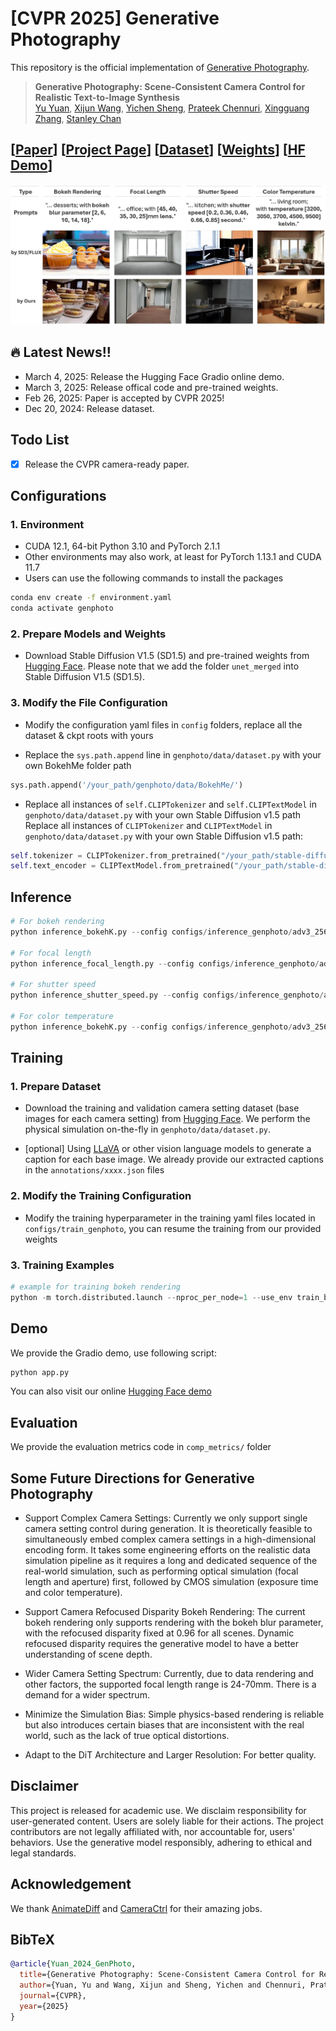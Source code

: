 # [CVPR 2025] Generative Photography 

This repository is the official implementation of [Generative Photography](https://arxiv.org/abs/2412.02168).

> **Generative Photography: Scene-Consistent Camera Control for Realistic Text-to-Image Synthesis** <br>
> [Yu Yuan](https://yuanyuspace.cn/about/), [Xijun Wang](https://www.linkedin.com/in/xijun-wang-747475208/), [Yichen Sheng](https://shengcn.github.io/), [Prateek Chennuri](https://www.linkedin.com/in/prateek-chennuri-3a25a8171/), [Xingguang Zhang](https://xg416.github.io/), [Stanley Chan](https://engineering.purdue.edu/ChanGroup/stanleychan.html)<br>

## [[Paper](https://arxiv.org/abs/2412.02168)] [[Project Page](https://generative-photography.github.io/project/)] [[Dataset](https://huggingface.co/datasets/pandaphd/camera_settings)] [[Weights](https://huggingface.co/pandaphd/generative_photography)] [[HF Demo](https://huggingface.co/spaces/pandaphd/generative_photography)]

![GenPhoto Example](project_page/static/images/genphoto.gif)


## 🔥 Latest News!!
* March 4, 2025: Release the Hugging Face Gradio online demo.
* March 3, 2025: Release offical code and pre-trained weights.
* Feb 26, 2025: Paper is accepted by CVPR 2025!
* Dec 20, 2024: Release dataset.

## Todo List
- [x] Release the CVPR camera-ready paper.

## Configurations
### 1. Environment
* CUDA 12.1, 64-bit Python 3.10 and PyTorch 2.1.1
* Other environments may also work, at least for PyTorch 1.13.1 and CUDA 11.7
* Users can use the following commands to install the packages
```bash
conda env create -f environment.yaml
conda activate genphoto
```

### 2. Prepare Models and Weights
* Download Stable Diffusion V1.5 (SD1.5) and  pre-trained weights from [Hugging Face](https://huggingface.co/pandaphd/generative_photography). Please note that we add the folder `unet_merged` into Stable Diffusion V1.5 (SD1.5).

### 3. Modify the File Configuration
* Modify the configuration yaml files in `config` folders, replace all the dataset & ckpt roots with yours


* Replace the `sys.path.append` line in `genphoto/data/dataset.py` with your own BokehMe folder path
```python
sys.path.append('/your_path/genphoto/data/BokehMe/')
```


* Replace all instances of `self.CLIPTokenizer` and `self.CLIPTextModel` in `genphoto/data/dataset.py` with your own Stable Diffusion v1.5 path
Replace all instances of `CLIPTokenizer` and `CLIPTextModel` in `genphoto/data/dataset.py` with your own Stable Diffusion v1.5 path:
```python
self.tokenizer = CLIPTokenizer.from_pretrained("/your_path/stable-diffusion-v1-5/", subfolder="tokenizer")
self.text_encoder = CLIPTextModel.from_pretrained("/your_path/stable-diffusion-v1-5/", subfolder="text_encoder")
```



## Inference

```python 
# For bokeh rendering
python inference_bokehK.py --config configs/inference_genphoto/adv3_256_384_genphoto_relora_bokehK.yaml --base_scene "A young boy wearing an orange jacket is standing on a crosswalk, waiting to cross the street." --bokehK_list "[2.44, 8.3, 10.1, 17.2, 24.0]"

# For focal length
python inference_focal_length.py --config configs/inference_genphoto/adv3_256_384_genphoto_relora_focal_length.yaml --base_scene "A cozy living room with a large, comfy sofa and a coffee table." --focal_length_list "[25.0, 35.0, 45.0, 55.0, 65.0]"

# For shutter speed
python inference_shutter_speed.py --config configs/inference_genphoto/adv3_256_384_genphoto_relora_shutter_speed.yaml --base_scene "A modern bathroom with a mirror and soft lighting." --shutter_speed_list "[0.1, 0.3, 0.52, 0.7, 0.8]"

# For color temperature 
python inference_bokehK.py --config configs/inference_genphoto/adv3_256_384_genphoto_relora_bokehK.yaml --base_scene "A young boy wearing an orange jacket is standing on a crosswalk, waiting to cross the street." --bokehK_list "[2.44, 8.3, 10.1, 17.2, 24.0]"
```

## Training
### 1. Prepare Dataset
* Download the training and validation camera setting dataset (base images for each camera setting) from [Hugging Face](https://huggingface.co/datasets/pandaphd/camera_settings). 
We perform the physical simulation on-the-fly in `genphoto/data/dataset.py`.


* [optional] Using [LLaVA](https://github.com/haotian-liu/LLaVA) or other vision language models to generate a caption for each base image. We already provide our extracted captions in the `annotations/xxxx.json` files


### 2. Modify the Training Configuration
* Modify the training hyperparameter in the training yaml files located in `configs/train_genphoto`,
you can resume the training from our provided weights


### 3. Training Examples

```python 
# example for training bokeh rendering
python -m torch.distributed.launch --nproc_per_node=1 --use_env train_bokehK.py --config configs/train_genphoto/adv3_256_384_genphoto_relora_bokehK.yaml
```


## Demo
We provide the Gradio demo, use following script:

```python
python app.py 
```
You can also visit our online [Hugging Face demo](https://huggingface.co/spaces/pandaphd/generative_photography)  

## Evaluation

We provide the evaluation metrics code in `comp_metrics/` folder


## Some Future Directions for Generative Photography

* Support Complex Camera Settings: Currently we only support single camera setting control during generation.
It is theoretically feasible to simultaneously embed complex camera settings in a
 high-dimensional encoding form. It takes some engineering efforts on the realistic data simulation pipeline as it
 requires a long and dedicated sequence of the real-world
 simulation, such as performing optical simulation (focal
 length and aperture) first, followed by CMOS simulation
 (exposure time and color temperature).


* Support Camera Refocused Disparity Bokeh Rendering: The current
bokeh rendering only supports rendering with the bokeh 
blur parameter, with the refocused disparity fixed at 0.96
for all scenes. Dynamic refocused disparity requires the
generative model to have a better understanding of scene depth.


* Wider Camera Setting Spectrum: Currently, due to data rendering and other factors, the supported focal
length range is 24-70mm. There is a demand for a wider spectrum.


* Minimize the Simulation Bias: Simple physics-based rendering is reliable but also introduces certain biases that are inconsistent 
with the real world, such as the lack of true optical distortions.


* Adapt to the DiT Architecture and Larger Resolution: For better quality.


## Disclaimer
This project is released for academic use. We disclaim responsibility for user-generated content. Users are solely liable for their actions. The project contributors are not legally affiliated with, nor accountable for, users' behaviors. Use the generative model responsibly, adhering to ethical and legal standards. 


## Acknowledgement
We thank [AnimateDiff](https://github.com/guoyww/AnimateDiff) and [CameraCtrl](https://github.com/hehao13/CameraCtrl) for their amazing jobs.


## BibTeX

```bibtex
@article{Yuan_2024_GenPhoto,
  title={Generative Photography: Scene-Consistent Camera Control for Realistic Text-to-Image Synthesis},
  author={Yuan, Yu and Wang, Xijun and Sheng, Yichen and Chennuri, Prateek and Zhang, Xingguang and Chan, Stanley},
  journal={CVPR},
  year={2025}
}
```